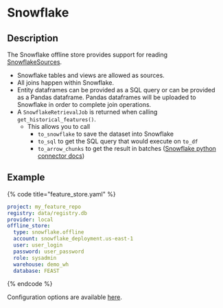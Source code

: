 # Snowflake

## Description

The Snowflake offline store provides support for reading [SnowflakeSources](../data-sources/snowflake.md).

* Snowflake tables and views are allowed as sources.
* All joins happen within Snowflake.
* Entity dataframes can be provided as a SQL query or can be provided as a Pandas dataframe. Pandas dataframes will be uploaded to Snowflake in order to complete join operations.
* A `SnowflakeRetrievalJob` is returned when calling `get_historical_features()`.
  * This allows you to call
     * `to_snowflake` to save the dataset into Snowflake
     * `to_sql` to get the SQL query that would execute on `to_df`
     * `to_arrow_chunks` to get the result in batches ([Snowflake python connector docs](https://docs.snowflake.com/en/user-guide/python-connector-api.html#get_result_batches)) 

## Example

{% code title="feature_store.yaml" %}
```yaml
project: my_feature_repo
registry: data/registry.db
provider: local
offline_store:
  type: snowflake.offline
  account: snowflake_deployment.us-east-1
  user: user_login
  password: user_password
  role: sysadmin
  warehouse: demo_wh
  database: FEAST
```
{% endcode %}

Configuration options are available [here](https://github.com/feast-dev/feast/blob/bf557bcb72c7878a16dccb48443bbbe9dc3efa49/sdk/python/feast/infra/offline_stores/snowflake.py#L39).
